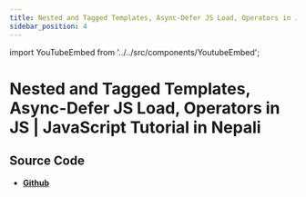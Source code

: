 ```yaml
---
title: Nested and Tagged Templates, Async-Defer JS Load, Operators in JS | JavaScript Tutorial in Nepali
sidebar_position: 4
---
```


import YouTubeEmbed from '../../src/components/YoutubeEmbed';

# Nested and Tagged Templates, Async-Defer JS Load, Operators in JS | JavaScript Tutorial in Nepali

<YouTubeEmbed videoId="Y067nIcH9jE" />

## Source Code

- [**Github**](https://github.com/isarojdahal/javascript-workshop)